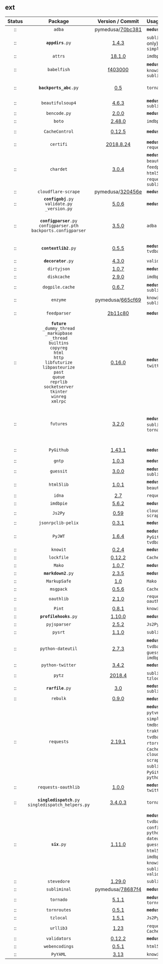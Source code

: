 ## ext
 Status  |  Package  |  Version / Commit  | Usage | py2 | py3 | Notes
:------: | :-------: | :----------------: | :---- | :--: | :--: | :----
:: | `adba` | pymedusa/[70bc381](https://github.com/pymedusa/adba/tree/70bc381a75e20e1813c848c1edb7c6f16987397e) | **`medusa`** | v | v | -
:: | <code><b>appdirs</b>.py</code> | [1.4.3](https://pypi.org/project/appdirs/1.4.3/) | `subliminal` (cli only), `simpleanidb` | v | v | -
:: | `attrs` | [18.1.0](https://pypi.org/project/attrs/18.1.0/) | `imdbpie` | v | v | Module: `attr`
:: | `babelfish` | [f403000](https://github.com/Diaoul/babelfish/tree/f403000dd63092cfaaae80be9f309fd85c7f20c9) | **`medusa`**, `guessit`, `knowit`, `subliminal` | v | v | -
:: | <code><b>backports_abc</b>.py</code> | [0.5](https://pypi.org/project/backports_abc/0.5/) | `tornado` | v | v | Markers: `python_version < '3.5'`
:: | `beautifulsoup4` | [4.6.3](https://pypi.org/project/beautifulsoup4/4.6.3/) | **`medusa`**, `subliminal` | v | v | Module: `bs4`
:: | `bencode.py` | [2.0.0](https://pypi.org/project/bencode.py/2.0.0/) | **`medusa`** | v | v | Module: `bencode`
:: | `boto` | [2.48.0](https://pypi.org/project/boto/2.48.0/) | `imdbpie` | v | v | -
:: | `CacheControl` | [0.12.5](https://pypi.org/project/CacheControl/0.12.5/) | **`medusa`** | v | v | Module: `cachecontrol`
:: | `certifi` | [2018.8.24](https://pypi.org/project/certifi/2018.8.24/) | **`medusa`**, `traktor`, `requests` | v | v | -
:: | `chardet` | [3.0.4](https://pypi.org/project/chardet/3.0.4/) | **`medusa`**, `beautifulsoup4`, `feedparser`, `html5lib`, `pysrt`, `requests`, `subliminal` | v | v | -
:: | `cloudflare-scrape` | pymedusa/[320456e](https://github.com/pymedusa/cloudflare-scrape/tree/320456e8b28cedb807363a7a892b1379db843f66) | **`medusa`** | v | v | Module: `cfscrape`
:: | <code><b>configobj</b>.py</code><br>`validate.py`<br>`_version.py` | [5.0.6](https://pypi.org/project/configobj/5.0.6/) | **`medusa`** | v | v | -
:: | <code><b>configparser</b>.py</code><br>`configparser.pth`<br>`backports.configparser` | [3.5.0](https://pypi.org/project/configparser/3.5.0/) | `adba` | v | v | `configparser.pth` was renamed from `configparser-3.5.0-py2.7-nspkg.pth`
:: | <code><b>contextlib2</b>.py</code> | [0.5.5](https://pypi.org/project/contextlib2/0.5.5/) | **`medusa`**, `tvdbapiv2` | v | v | Markers: `python_version < '3.5'`
:: | <code><b>decorator</b>.py</code> | [4.3.0](https://pypi.org/project/decorator/4.3.0/) | `validators` | v | v | -
:: | `dirtyjson` | [1.0.7](https://pypi.org/project/dirtyjson/1.0.7/) | **`medusa`** | v | v | -
:: | `diskcache` | [2.9.0](https://pypi.org/project/diskcache/2.9.0/) | `imdbpie` | v | v | -
:: | `dogpile.cache` | [0.6.7](https://pypi.org/project/dogpile.cache/0.6.7/) | **`medusa`**, `subliminal` | v | v | -
:: | `enzyme` | pymedusa/[665cf69](https://github.com/pymedusa/enzyme/tree/665cf6948aab1c249dcc99bd9624a81d17b3302a) | `knowit`, `subliminal` | v | v | -
:: | `feedparser` | [2b11c80](https://github.com/kurtmckee/feedparser/tree/2b11c8028321ed43cbaf313f83b0c94820143d66) | **`medusa`** | v | v | Requires `sgmllib3k` on Python 3
:: | **`future`**<br>`_dummy_thread`<br>`_markupbase`<br>`_thread`<br>`builtins`<br>`copyreg`<br>`html`<br>`http`<br>`libfuturize`<br>`libpasteurize`<br>`past`<br>`queue`<br>`reprlib`<br>`socketserver`<br>`tkinter`<br>`winreg`<br>`xmlrpc` | [0.16.0](https://pypi.org/project/future/0.16.0/) | **`medusa`**, `python-twitter`, ????? | v | v | -
:: | `futures` | [3.2.0](https://pypi.org/project/futures/3.2.0/) | **`medusa`**, `subliminal`, `tornado` | v | v | Module: `concurrent.futures`<br>Markers: `python_version >= '2.6' and python_version < '3'`
:: | `PyGithub` | [1.43.1](https://pypi.org/project/PyGithub/1.43.1/) | **`medusa`** | v | v | Module: `github`<br>**Removed tests**
:: | `gntp` | [1.0.3](https://pypi.org/project/gntp/1.0.3/) | **`medusa`** | v | v | -
:: | `guessit` | [3.0.0](https://pypi.org/project/guessit/3.0.0/) | **`medusa`**, `subliminal` | v | v | -
:: | `html5lib` | [1.0.1](https://pypi.org/project/html5lib/1.0.1/) | **`medusa`** (via `beautifulsoup4`) | v | v | -
:: | `idna` | [2.7](https://pypi.org/project/idna/2.7/) | `requests` | v | v | -
:: | `imdbpie` | [5.6.2](https://pypi.org/project/imdbpie/5.6.2/) | **`medusa`** | v | v | -
:: | `Js2Py` | [0.59](https://pypi.org/project/Js2Py/0.59/) | `cloudflare-scrape` | v | v | Module: `js2py`
:: | `jsonrpclib-pelix` | [0.3.1](https://pypi.org/project/jsonrpclib-pelix/0.3.1/) | **`medusa`** | v | v | Module: `jsonrpclib`
:: | `PyJWT` | [1.6.4](https://pypi.org/project/pyjwt/1.6.4/) | **`medusa`**, `PyGithub`, `tvdbapiv2` | v | v | Module: `jwt`
:: | `knowit` | [0.2.4](https://pypi.org/project/knowit/0.2.4/) | **`medusa`** | v | v | -
:: | `lockfile` | [0.12.2](https://pypi.org/project/lockfile/0.12.2/) | `CacheControl` | v | v | -
:: | `Mako` | [1.0.7](https://pypi.org/project/mako/1.0.7/) | **`medusa`** | v | v | Module: `mako`
:: | <code><b>markdown2</b>.py</code> | [2.3.5](https://pypi.org/project/markdown2/2.3.5/) | **`medusa`** | v | v | -
:: | `MarkupSafe` | [1.0](https://pypi.org/project/MarkupSafe/1.0/) | `Mako` | v | v | Module: `markupsafe`
:: | `msgpack` | [0.5.6](https://pypi.org/project/msgpack/0.5.6/) | `CacheControl` | v | v | -
:: | `oauthlib` | [2.1.0](https://pypi.org/project/oauthlib/2.1.0/) | `requests-oauthlib` | v | v | -
:: | `Pint` | [0.8.1](https://pypi.org/project/Pint/0.8.1/) | `knowit` | v | v | Module: `pint`
:: | <code><b>profilehooks</b>.py</code> | [1.10.0](https://pypi.org/project/profilehooks/1.10.0/) | **`medusa`** | v | v | -
:: | `pyjsparser` | [2.5.2](https://pypi.org/project/pyjsparser/2.5.2/) | `Js2Py` | v | v | -
:: | `pysrt` | [1.1.0](https://pypi.org/project/pysrt/1.1.0/) | `subliminal` | v | v | -
:: | `python-dateutil` | [2.7.3](https://pypi.org/project/python-dateutil/2.7.3/) | **`medusa`**, `tvdbapiv2`, `guessit`, `imdbpie` | v | v | Module: `dateutil`
:: | `python-twitter` | [3.4.2](https://pypi.org/project/python-twitter/3.4.2/) | **`medusa`** | v | v | Module: `twitter`
:: | `pytz` | [2018.4](https://pypi.org/project/pytz/2018.4/) | `subliminal`, `tzlocal` | v | v | -
:: | <code><b>rarfile</b>.py</code> | [3.0](https://pypi.org/project/rarfile/3.0/) | **`medusa`**, `subliminal` | v | v | -
:: | `rebulk` | [0.9.0](https://pypi.org/project/rebulk/0.9.0/) | **`medusa`**, `guessit` | v | v | -
:: | `requests` | [2.19.1](https://pypi.org/project/requests/2.19.1/) | **`medusa`**, `adba`, `pytvmaze`, `simpleanidb`, `tmdbsimple`, `traktor`, `tvdbapiv2`, `boto`, `rtorrent`, `CacheControl`, `cloudflare-scrape`, `subliminal`, `PyGithub`, `python-twitter` | v | v | -
:: | `requests-oauthlib` | [1.0.0](https://pypi.org/project/requests-oauthlib/1.0.0/) | **`medusa`**, `python-twitter` | v | v | Module: `requests_oauthlib`
:: | <code><b>singledispatch</b>.py</code><br>`singledispatch_helpers.py` | [3.4.0.3](https://pypi.org/project/singledispatch/3.4.0.3/) | `tornado` | v | v | Markers: `python_version < '3.4'`
:: | <code><b>six</b>.py</code> | [1.11.0](https://pypi.org/project/six/1.11.0/) | **`medusa`**, `tvdbapiv2`, `configobj`, `python-dateutil`, `guessit`, `html5lib`, `imdbpie`, `Js2Py`, `knowit`, `rebulk`, `subliminal`, `validators` | v | v | -
:: | `stevedore` | [1.29.0](https://pypi.org/project/stevedore/1.29.0/) | `subliminal` | v | v | -
:: | `subliminal` | pymedusa/[78687f4](https://github.com/pymedusa/subliminal/tree/78687f45d23b1bc47fae0a5493be0198dc1fd5b5) | **`medusa`** | v | v | -
:: | `tornado` | [5.1.1](https://pypi.org/project/tornado/5.1.1/) | **`medusa`**, `tornroutes` | v | v | -
:: | `tornroutes` | [0.5.1](https://pypi.org/project/tornroutes/0.5.1/) | **`medusa`** | v | v | -
:: | `tzlocal` | [1.5.1](https://pypi.org/project/tzlocal/1.5.1/) | `Js2Py` | v | v | -
:: | `urllib3` | [1.23](https://pypi.org/project/urllib3/1.23/) | `requests`, `CacheControl` | v | v | -
:: | `validators` | [0.12.2](https://pypi.org/project/validators/0.12.2/) | **`medusa`** | v | v | -
:: | `webencodings` | [0.5.1](https://pypi.org/project/webencodings/0.5.1/) | `html5lib` | v | v | -
:: | `PyYAML` | [3.13](https://pypi.org/project/PyYAML/3.13/) | `knowit` | v | v | Module: `yaml`

